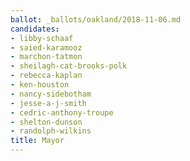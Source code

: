 ```yaml
---
ballot: _ballots/oakland/2018-11-06.md
candidates:
- libby-schaaf
- saied-karamooz
- marchon-tatmon
- sheilagh-cat-brooks-polk
- rebecca-kaplan
- ken-houston
- nancy-sidebotham
- jesse-a-j-smith
- cedric-anthony-troupe
- shelton-dunson
- randolph-wilkins
title: Mayor
---
```

